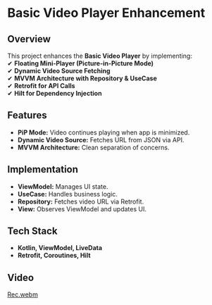 # Basic Video Player Enhancement

## Overview
This project enhances the **Basic Video Player** by implementing:  
✔ **Floating Mini-Player (Picture-in-Picture Mode)**  
✔ **Dynamic Video Source Fetching**  
✔ **MVVM Architecture with Repository & UseCase**  
✔ **Retrofit for API Calls**  
✔ **Hilt for Dependency Injection**  

## Features
- **PiP Mode:** Video continues playing when app is minimized.  
- **Dynamic Video Source:** Fetches URL from JSON via API.  
- **MVVM Architecture:** Clean separation of concerns.  

## Implementation  
- **ViewModel:** Manages UI state.  
- **UseCase:** Handles business logic.  
- **Repository:** Fetches video URL via Retrofit.  
- **View:** Observes ViewModel and updates UI.  

## Tech Stack  
- **Kotlin, ViewModel, LiveData**  
- **Retrofit, Coroutines, Hilt**

## Video
[Rec.webm](https://github.com/user-attachments/assets/d3976ebd-9d69-4f5b-8b86-b05d951f377f)


